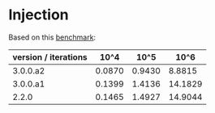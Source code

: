 # Injection
Based on this [benchmark](injection.py):

| version / iterations | 10^4   | 10^5   | 10^6    |
|----------------------|--------|--------|---------|
| 3.0.0.a2             | 0.0870 | 0.9430 | 8.8815  |
| 3.0.0.a1             | 0.1399 | 1.4136 | 14.1829 |
| 2.2.0                | 0.1465 | 1.4927 | 14.9044 |
